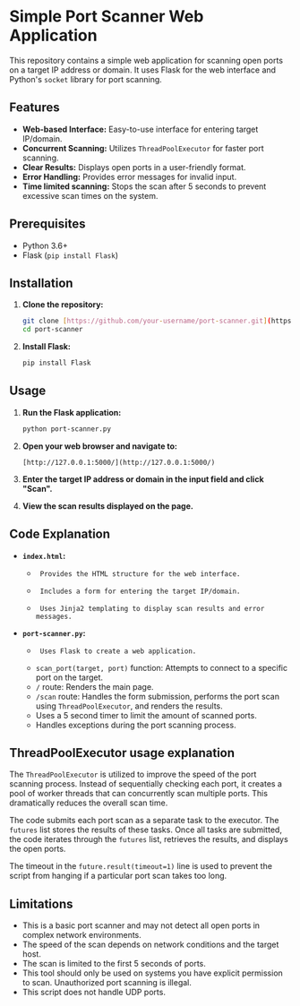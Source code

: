 # Simple Port Scanner Web Application

This repository contains a simple web application for scanning open ports on a target IP address or domain. It uses Flask for the web interface and Python's `socket` library for port scanning.

## **Features**

- **Web-based Interface:** Easy-to-use interface for entering target IP/domain.
- **Concurrent Scanning:** Utilizes `ThreadPoolExecutor` for faster port scanning.
- **Clear Results:** Displays open ports in a user-friendly format.
- **Error Handling:** Provides error messages for invalid input.
- **Time limited scanning:** Stops the scan after 5 seconds to prevent excessive scan times on the system.

## **Prerequisites**

- Python 3.6+
- Flask (`pip install Flask`)

## **Installation**

1.  **Clone the repository:**

    ```bash
    git clone [https://github.com/your-username/port-scanner.git](https://github.com/your-username/port-scanner.git)
    cd port-scanner
    ```

2.  **Install Flask:**

    ```bash
    pip install Flask
    ```

## **Usage**

1.  **Run the Flask application:**

    ```bash
    python port-scanner.py
    ```

2.  **Open your web browser and navigate to:**

    ```
    [http://127.0.0.1:5000/](http://127.0.0.1:5000/)
    ```

3.  **Enter the target IP address or domain in the input field and click "Scan".**

4.  **View the scan results displayed on the page.**

## **Code Explanation**

- **`index.html`:**
  -      Provides the HTML structure for the web interface.
  -      Includes a form for entering the target IP/domain.
  -      Uses Jinja2 templating to display scan results and error messages.
- **`port-scanner.py`:**
  -      Uses Flask to create a web application.
  - `scan_port(target, port)` function: Attempts to connect to a specific port on the target.
  - `/` route: Renders the main page.
  - `/scan` route: Handles the form submission, performs the port scan using `ThreadPoolExecutor`, and renders the results.
  - Uses a 5 second timer to limit the amount of scanned ports.
  - Handles exceptions during the port scanning process.

## **ThreadPoolExecutor usage explanation**

The `ThreadPoolExecutor` is utilized to improve the speed of the port scanning process. Instead of sequentially checking each port, it creates a pool of worker threads that can concurrently scan multiple ports. This dramatically reduces the overall scan time.

The code submits each port scan as a separate task to the executor. The `futures` list stores the results of these tasks. Once all tasks are submitted, the code iterates through the `futures` list, retrieves the results, and displays the open ports.

The timeout in the `future.result(timeout=1)` line is used to prevent the script from hanging if a particular port scan takes too long.

## **Limitations**

- This is a basic port scanner and may not detect all open ports in complex network environments.
- The speed of the scan depends on network conditions and the target host.
- The scan is limited to the first 5 seconds of ports.
- This tool should only be used on systems you have explicit permission to scan. Unauthorized port scanning is illegal.
- This script does not handle UDP ports.
